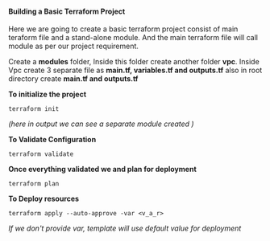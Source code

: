 #### Building a Basic Terraform Project

Here we are going to create a basic terraform project consist of main teraform file and a stand-alone module. And the main terraform file will call module as per our project requirement.

Create a **modules** folder, Inside this folder create another folder **vpc**. Inside Vpc create 3 separate file as **main.tf, variables.tf and outputs.tf** also in root directory create **main.tf and outputs.tf**

**To initialize the project**

    terraform init
*(here in output we can see a separate module created )*

**To Validate Configuration**

    terraform validate

**Once everything validated we and plan for deployment**
    
    terraform plan
    
**To Deploy resources** 

    terraform apply --auto-approve -var <v_a_r>

*If we don't provide var, template will use default value for deployment*